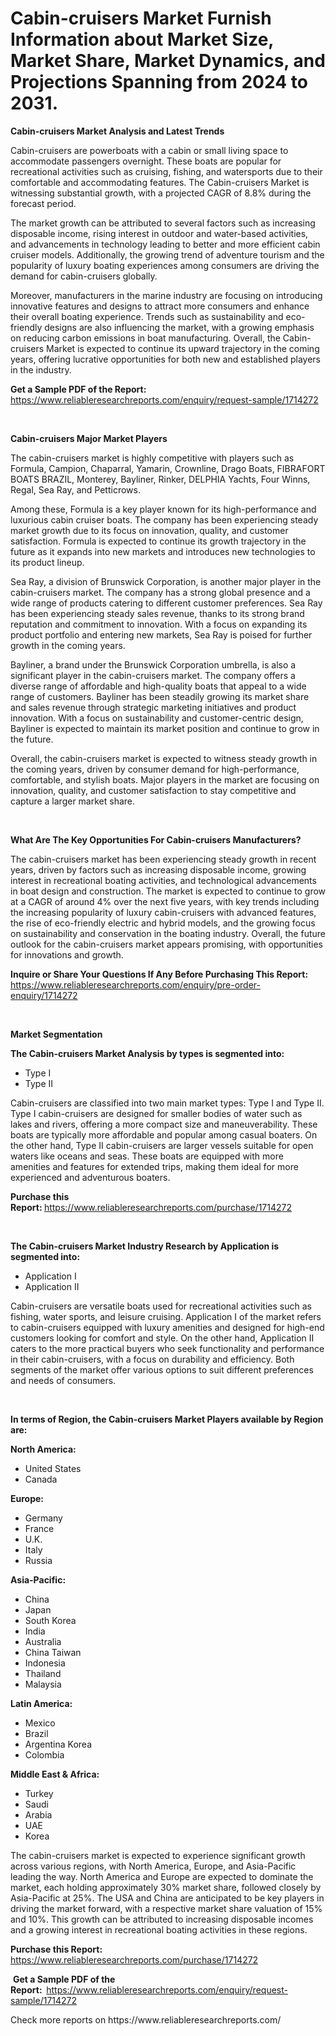 <p><h1>Cabin-cruisers Market Furnish Information about Market Size, Market Share, Market Dynamics, and Projections Spanning from 2024 to 2031.</h1></p><p><strong>Cabin-cruisers Market Analysis and Latest Trends</strong></p>
<p><p>Cabin-cruisers are powerboats with a cabin or small living space to accommodate passengers overnight. These boats are popular for recreational activities such as cruising, fishing, and watersports due to their comfortable and accommodating features. The Cabin-cruisers Market is witnessing substantial growth, with a projected CAGR of 8.8% during the forecast period.</p><p>The market growth can be attributed to several factors such as increasing disposable income, rising interest in outdoor and water-based activities, and advancements in technology leading to better and more efficient cabin cruiser models. Additionally, the growing trend of adventure tourism and the popularity of luxury boating experiences among consumers are driving the demand for cabin-cruisers globally.</p><p>Moreover, manufacturers in the marine industry are focusing on introducing innovative features and designs to attract more consumers and enhance their overall boating experience. Trends such as sustainability and eco-friendly designs are also influencing the market, with a growing emphasis on reducing carbon emissions in boat manufacturing. Overall, the Cabin-cruisers Market is expected to continue its upward trajectory in the coming years, offering lucrative opportunities for both new and established players in the industry.</p></p>
<p><strong>Get a Sample PDF of the Report:&nbsp;</strong> <a href="https://www.reliableresearchreports.com/enquiry/request-sample/1714272">https://www.reliableresearchreports.com/enquiry/request-sample/1714272</a></p>
<p>&nbsp;</p>
<p><strong>Cabin-cruisers Major Market Players</strong></p>
<p><p>The cabin-cruisers market is highly competitive with players such as Formula, Campion, Chaparral, Yamarin, Crownline, Drago Boats, FIBRAFORT BOATS BRAZIL, Monterey, Bayliner, Rinker, DELPHIA Yachts, Four Winns, Regal, Sea Ray, and Petticrows. </p><p>Among these, Formula is a key player known for its high-performance and luxurious cabin cruiser boats. The company has been experiencing steady market growth due to its focus on innovation, quality, and customer satisfaction. Formula is expected to continue its growth trajectory in the future as it expands into new markets and introduces new technologies to its product lineup.</p><p>Sea Ray, a division of Brunswick Corporation, is another major player in the cabin-cruisers market. The company has a strong global presence and a wide range of products catering to different customer preferences. Sea Ray has been experiencing steady sales revenue, thanks to its strong brand reputation and commitment to innovation. With a focus on expanding its product portfolio and entering new markets, Sea Ray is poised for further growth in the coming years.</p><p>Bayliner, a brand under the Brunswick Corporation umbrella, is also a significant player in the cabin-cruisers market. The company offers a diverse range of affordable and high-quality boats that appeal to a wide range of customers. Bayliner has been steadily growing its market share and sales revenue through strategic marketing initiatives and product innovation. With a focus on sustainability and customer-centric design, Bayliner is expected to maintain its market position and continue to grow in the future.</p><p>Overall, the cabin-cruisers market is expected to witness steady growth in the coming years, driven by consumer demand for high-performance, comfortable, and stylish boats. Major players in the market are focusing on innovation, quality, and customer satisfaction to stay competitive and capture a larger market share.</p></p>
<p>&nbsp;</p>
<p><strong>What Are The Key Opportunities For Cabin-cruisers Manufacturers?</strong></p>
<p><p>The cabin-cruisers market has been experiencing steady growth in recent years, driven by factors such as increasing disposable income, growing interest in recreational boating activities, and technological advancements in boat design and construction. The market is expected to continue to grow at a CAGR of around 4% over the next five years, with key trends including the increasing popularity of luxury cabin-cruisers with advanced features, the rise of eco-friendly electric and hybrid models, and the growing focus on sustainability and conservation in the boating industry. Overall, the future outlook for the cabin-cruisers market appears promising, with opportunities for innovations and growth.</p></p>
<p><strong>Inquire or Share Your Questions If Any Before Purchasing This Report:</strong> <a href="https://www.reliableresearchreports.com/enquiry/pre-order-enquiry/1714272">https://www.reliableresearchreports.com/enquiry/pre-order-enquiry/1714272</a></p>
<p>&nbsp;</p>
<p><strong>Market Segmentation</strong></p>
<p><strong>The Cabin-cruisers Market Analysis by types is segmented into:</strong></p>
<p><ul><li>Type I</li><li>Type II</li></ul></p>
<p><p>Cabin-cruisers are classified into two main market types: Type I and Type II. Type I cabin-cruisers are designed for smaller bodies of water such as lakes and rivers, offering a more compact size and maneuverability. These boats are typically more affordable and popular among casual boaters. On the other hand, Type II cabin-cruisers are larger vessels suitable for open waters like oceans and seas. These boats are equipped with more amenities and features for extended trips, making them ideal for more experienced and adventurous boaters.</p></p>
<p><strong>Purchase this Report:&nbsp;</strong><a href="https://www.reliableresearchreports.com/purchase/1714272">https://www.reliableresearchreports.com/purchase/1714272</a></p>
<p>&nbsp;</p>
<p><strong>The Cabin-cruisers Market Industry Research by Application is segmented into:</strong></p>
<p><ul><li>Application I</li><li>Application II</li></ul></p>
<p><p>Cabin-cruisers are versatile boats used for recreational activities such as fishing, water sports, and leisure cruising. Application I of the market refers to cabin-cruisers equipped with luxury amenities and designed for high-end customers looking for comfort and style. On the other hand, Application II caters to the more practical buyers who seek functionality and performance in their cabin-cruisers, with a focus on durability and efficiency. Both segments of the market offer various options to suit different preferences and needs of consumers.</p></p>
<p>&nbsp;</p>
<p><strong>In terms of Region, the Cabin-cruisers Market Players available by Region are:</strong></p>
<p>
    <p> <strong> North America: </strong>
        <ul>
            <li>United States</li>
            <li>Canada</li>
        </ul>
        </p> 
    <p> <strong> Europe: </strong>
        <ul>
            <li>Germany</li>
            <li>France</li>
            <li>U.K.</li>
            <li>Italy</li>
            <li>Russia</li>
        </ul>
        </p> 
    <p> <strong> Asia-Pacific: </strong>
        <ul>
            <li>China</li>
            <li>Japan</li>
            <li>South Korea</li>
            <li>India</li>
            <li>Australia</li>
            <li>China Taiwan</li>
            <li>Indonesia</li>
            <li>Thailand</li>
            <li>Malaysia</li>
        </ul>
        </p> 
    <p> <strong> Latin America: </strong>
        <ul>
            <li>Mexico</li>
            <li>Brazil</li>
            <li>Argentina Korea</li>
            <li>Colombia</li>
        </ul>
        </p> 
    <p> <strong> Middle East & Africa: </strong>
        <ul>
            <li>Turkey</li>
            <li>Saudi</li>
            <li>Arabia</li>
            <li>UAE</li>
            <li>Korea</li>
        </ul>
    </p>
    </p>
<p><p>The cabin-cruisers market is expected to experience significant growth across various regions, with North America, Europe, and Asia-Pacific leading the way. North America and Europe are expected to dominate the market, each holding approximately 30% market share, followed closely by Asia-Pacific at 25%. The USA and China are anticipated to be key players in driving the market forward, with a respective market share valuation of 15% and 10%. This growth can be attributed to increasing disposable incomes and a growing interest in recreational boating activities in these regions.</p></p>
<p><strong>Purchase this Report: </strong><a href="https://www.reliableresearchreports.com/purchase/1714272">https://www.reliableresearchreports.com/purchase/1714272</a></p>
<p>&nbsp;<strong>Get a Sample PDF of the Report:&nbsp;&nbsp;</strong><a href="https://www.reliableresearchreports.com/enquiry/request-sample/1714272">https://www.reliableresearchreports.com/enquiry/request-sample/1714272</a></p>
<p><strong></strong></p>
<p>Check more reports on https://www.reliableresearchreports.com/</p>